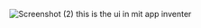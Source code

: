 ![Screenshot (2)](https://github.com/Lindel2011/Novabot.Builds/assets/86674739/3b1613f3-e7ec-4919-a062-cb0e0ba7669d) this is the ui in mit app inventer

